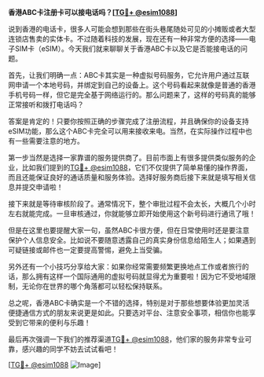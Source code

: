 **香港ABC卡注册卡可以接电话吗？[[TG💪+ @esim1088](https://t.me/s/esim1088)]**

说到香港的电话卡，很多人可能会想到那些在街头巷尾随处可见的小摊贩或者大型连锁店售卖的实体卡。不过随着科技的发展，现在还有一种非常方便的选择——电子SIM卡（eSIM）。今天我们就来聊聊关于香港ABC卡以及它是否能接电话的问题。

首先，让我们明确一点：ABC卡其实是一种虚拟号码服务，它允许用户通过互联网申请一个本地号码，并绑定到自己的设备上。这个号码看起来就像是普通的香港手机号码一样，但它是完全基于网络运行的。那么问题来了，这样的号码真的能够正常接听和拨打电话吗？

答案是肯定的！只要你按照正确的步骤完成了注册流程，并且确保你的设备支持eSIM功能，那么这个ABC卡完全可以用来接收来电。当然，在实际操作过程中也有一些需要注意的地方。

第一步当然是选择一家靠谱的服务提供商了。目前市面上有很多提供类似服务的企业，比如我们提到的[TG💪+ @esim1088](https://t.me/s/esim1088)，它们不仅提供了简单易懂的操作界面，而且还能保证良好的通话质量和服务体验。选择好服务商后接下来就是填写相关信息并提交申请啦！

接下来就是等待审核阶段了。通常情况下，整个审批过程不会太长，大概几个小时左右就能完成。一旦审核通过，你就能够立即开始使用这个新号码进行通讯了哦！

但是在这里也要提醒大家一句，虽然ABC卡很方便，但在日常使用时还是要注意保护个人信息安全。比如说不要随意透露自己的真实身份信息给陌生人；如果遇到可疑链接或邮件也一定要提高警惕，避免上当受骗。

另外还有一个小技巧分享给大家：如果你经常需要频繁更换地点工作或者旅行的话，那么拥有这样一个国际通用的虚拟号码就显得尤为重要啦！因为它不受地域限制，无论你在世界的哪个角落都可以轻松保持联系。

总之呢，香港ABC卡确实是一个不错的选择，特别是对于那些想要体验更加灵活便捷通信方式的朋友来说更是如此。只要选对平台、注意安全事项，相信你也能享受到它带来的便利与乐趣！

最后再次强调一下我们的推荐渠道[TG💪+ @esim1088](https://t.me/s/esim1088)，他们家的服务非常专业可靠，感兴趣的同学不妨去试试看吧！

[[TG💪+ @esim1088](https://t.me/s/esim1088) ![Image](https://i.postimg.cc/4NQfJmqS/Snipaste-2025-05-13-00-14-12.png)]
